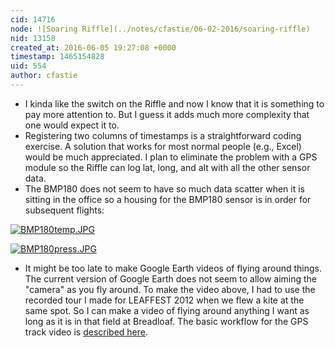 ```yaml
---
cid: 14716
node: ![Soaring Riffle](../notes/cfastie/06-02-2016/soaring-riffle)
nid: 13158
created_at: 2016-06-05 19:27:08 +0000
timestamp: 1465154828
uid: 554
author: cfastie
---
```


- I kinda like the switch on the Riffle and now I know that it is something to pay more attention to. But I guess it adds much more complexity that one would expect it to.
- Registering two columns of timestamps is a straightforward coding exercise. A solution that works for most normal people (e.g., Excel) would be much appreciated. I plan to eliminate the problem with a GPS module so the Riffle can log lat, long, and alt with all the other sensor data.
- The BMP180 does not seem to have so much data scatter when it is sitting in the office so a housing for the BMP180 sensor is in order for subsequent flights:  

[![BMP180temp.JPG](//i.publiclab.org/system/images/photos/000/016/499/medium/BMP180temp.JPG)](//i.publiclab.org/system/images/photos/000/016/499/original/BMP180temp.JPG)

[![BMP180press.JPG](//i.publiclab.org/system/images/photos/000/016/500/medium/BMP180press.JPG)](//i.publiclab.org/system/images/photos/000/016/500/original/BMP180press.JPG)

- It might be too late to make Google Earth videos of flying around things. The current version of Google Earth does not seem to allow aiming the "camera" as you fly around. To make the video above, I had to use the recorded tour I made for LEAFFEST 2012 when we flew a kite at the same spot. So I can make a video of flying around anything I want as long as it is in that field at Breadloaf. The basic workflow for the GPS track video is [described here](http://kaptery.com/article/kap-gps/).